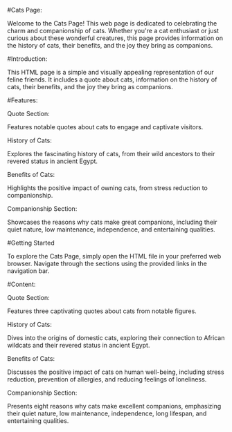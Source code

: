 #Cats Page:

Welcome to the Cats Page! This web page is dedicated to celebrating the charm and companionship of cats. Whether you're a cat enthusiast or just curious about these wonderful creatures, this page provides information on the history of cats, their benefits, and the joy they bring as companions.

#Introduction:

This HTML page is a simple and visually appealing representation of our feline friends. It includes a quote about cats, information on the history of cats, their benefits, and the joy they bring as companions.

#Features:

Quote Section:

Features notable quotes about cats to engage and captivate visitors.

History of Cats:

Explores the fascinating history of cats, from their wild ancestors to their revered status in ancient Egypt.

Benefits of Cats:

Highlights the positive impact of owning cats, from stress reduction to companionship.

Companionship Section: 

Showcases the reasons why cats make great companions, including their quiet nature, low maintenance, independence, and entertaining qualities.


#Getting Started

To explore the Cats Page, simply open the HTML file in your preferred web browser. Navigate through the sections using the provided links in the navigation bar.

#Content:

Quote Section: 

Features three captivating quotes about cats from notable figures.

History of Cats: 

Dives into the origins of domestic cats, exploring their connection to African wildcats and their revered status in ancient Egypt.

Benefits of Cats:

Discusses the positive impact of cats on human well-being, including stress reduction, prevention of allergies, and reducing feelings of loneliness.

Companionship Section: 

Presents eight reasons why cats make excellent companions, emphasizing their quiet nature, low maintenance, independence, long lifespan, and entertaining qualities.

